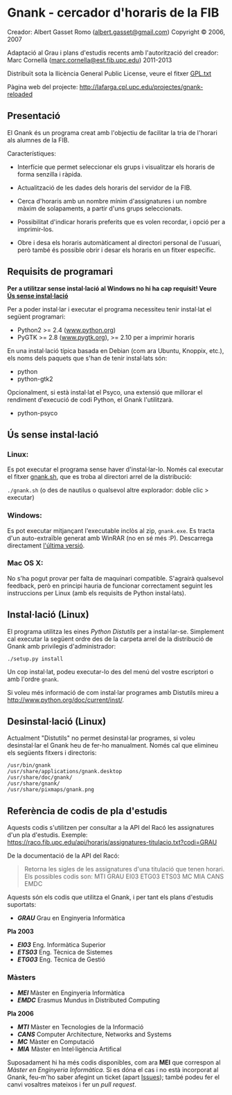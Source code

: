 Gnank - cercador d'horaris de la FIB
====================================

Creador: Albert Gasset Romo (albert.gasset@gmail.com)
Copyright © 2006, 2007

Adaptació al Grau i plans d'estudis recents amb l'autorització del creador:
Marc Cornellà (marc.cornella@est.fib.upc.edu) 2011-2013

Distribuït sota la llicència General Public License, veure el fitxer [GPL.txt](blob/master/GPL.txt)

Pàgina web del projecte: http://lafarga.cpl.upc.edu/projectes/gnank-reloaded


Presentació
-----------

El Gnank és un programa creat amb l'objectiu de facilitar la tria de l'horari
als alumnes de la FIB.

Característiques:

 * Interfície que permet seleccionar els grups i visualitzar els horaris de
   forma senzilla i ràpida.

 * Actualització de les dades dels horaris del servidor de la FIB.

 * Cerca d'horaris amb un nombre mínim d'assignatures i un nombre màxim de
   solapaments, a partir d'uns grups seleccionats.

 * Possibilitat d'indicar horaris preferits que es volen recordar, i opció
   per a imprimir-los.

 * Obre i desa els horaris automàticament al directori personal de l'usuari,
   però també és possible obrir i desar els horaris en un fitxer específic.


Requisits de programari
-----------------------

**Per a utilitzar sense instal·lació al Windows no hi ha cap requisit! Veure [Ús sense instal·lació](#windows)**

Per a poder instal·lar i executar el programa necessiteu tenir instal·lat el
següent programari:

 * Python2 >= 2.4 (www.python.org)
 * PyGTK >= 2.8 (www.pygtk.org), >= 2.10 per a imprimir horaris

En una instal·lació típica basada en Debian (com ara Ubuntu, Knoppix, etc.),
els noms dels paquets que s'han de tenir instal·lats són:

 * python
 * python-gtk2

Opcionalment, si està instal·lat el Psyco, una extensió que millorar el rendiment
d'execució de codi Python, el Gnank l'utilitzarà.

 * python-psyco


Ús sense instal·lació
------------------------------

### Linux:

Es pot executar el programa sense haver d'instal·lar-lo. Només cal executar el
fitxer [gnank.sh](blob/master/gnank.sh), que es troba al directori arrel de la distribució:

`./gnank.sh` (o des de nautilus o qualsevol altre explorador: doble clic > executar)


### Windows:

Es pot executar mitjançant l'executable inclòs al zip, `gnank.exe`. Es tracta
d'un auto-extraïble generat amb WinRAR (no en sé més :P).
Descarrega directament [l'última versió](blob/master/gnank.exe?raw=true).


### Mac OS X:

No s'ha pogut provar per falta de maquinari compatible. S'agrairà qualsevol
feedback, però en principi hauria de funcionar correctament seguint les
instruccions per Linux (amb els requisits de Python instal·lats).


Instal·lació (Linux)
--------------------

El programa utilitza les eines _Python Distutils_ per a instal·lar-se. Simplement
cal executar la següent ordre des de la carpeta arrel de la distribució de Gnank
amb privilegis d'administrador:

`./setup.py install`

Un cop instal·lat, podeu executar-lo des del menú del vostre escriptori o amb
l'ordre `gnank`.

Si voleu més informació de com instal·lar programes amb Distutils mireu a
http://www.python.org/doc/current/inst/.


Desinstal·lació (Linux)
-----------------------

Actualment "Distutils" no permet desinstal·lar programes, si voleu desinstal·lar
el Gnank heu de fer-ho manualment. Només cal que elimineu els següents fitxers
i directoris:

```
/usr/bin/gnank
/usr/share/applications/gnank.desktop
/usr/share/doc/gnank/
/usr/share/gnank/
/usr/share/pixmaps/gnank.png
```


Referència de codis de pla d'estudis
------------------------------------

Aquests codis s'utilitzen per consultar a la API del Racó les assignatures d'un
pla d'estudis. Exemple: https://raco.fib.upc.edu/api/horaris/assignatures-titulacio.txt?codi=GRAU

De la documentació de la API del Racó:

> Retorna les sigles de les assignatures d'una titulació que tenen horari. Els
> possibles codis son: MTI GRAU EI03 ETG03 ETS03 MC MIA CANS EMDC

Aquests són els codis que utilitza el Gnank, i per tant els plans d'estudis suportats:

- **_GRAU_**
  Grau en Enginyeria Informàtica

**Pla 2003**

- **_EI03_**
  Eng. Informàtica Superior
- **_ETS03_**
  Eng. Tècnica de Sistemes
- **_ETG03_**
  Eng. Tècnica de Gestió

### Màsters

- **_MEI_**
  Màster en Enginyeria Informàtica
- **_EMDC_**
  Erasmus Mundus in Distributed Computing

**Pla 2006**

- **_MTI_**
  Màster en Tecnologies de la Informació
- **_CANS_**
  Computer Architecture, Networks and Systems
- **_MC_**
  Màster en Computació
- **_MIA_**
  Màster en Intel·ligència Artifical

Suposadament hi ha més codis disponibles, com ara **MEI** que correspon al _Màster
en Enginyeria Informàtica_. Si es dóna el cas i no està incorporat al Gnank,
feu-m'ho saber afegint un ticket (apart [Issues](issues)); també podeu fer el canvi vosaltres
mateixos i fer un _pull request_.
